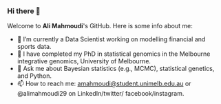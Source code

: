 ### Hi there 👋 
Welcome to **Ali Mahmoudi**'s GitHub. Here is some info about me:
- 🔭 I’m currently a Data Scientist working on modelling financial and sports data.
- 🔭 I have completed my PhD in statistical genomics in the Melbourne integrative genomics, University of Melbourne. 
- 💬 Ask me about Bayesian statistics (e.g., MCMC),  statistical genetics, and Python. 
- 📫 How to reach me: amahmoudi@student.unimelb.edu.au or @alimahmoudi29 on LinkedIn/twitter/ facebook/instagram.

<!---
Here are some ideas to get you started:

%- 🔭 I’m currently working on ...
- 🌱 I’m currently learning ...
- 👯 I’m looking to collaborate on ...
- 🤔 I’m looking for help with ...
- 💬 Ask me about ...
- 📫 How to reach me: ...
- 😄 Pronouns: ...
- ⚡ Fun fact: ...
-->

